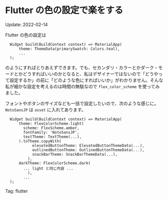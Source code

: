 # Flutter の色の設定で楽をする

Update: 2022-02-14

Flutter の色の設定は

```
  Widget build(BuildContext context) => MaterialApp(
      theme: ThemeData(primarySwatch: Colors.teal),
      ...
  );
```

のようにすればとりあえずできます。でも、セカンダリ・カラーとかダーク・モードとかどうすればいいのかとなると、私はデザイナーではないので「どうやって設定するか」の前に「どのような色にすればいいか」がわかりません。そんな私が細かな設定を考えるのは時間の無駄なので
``flex_color_scheme`` を使ってみました。

フォントやボタンのサイズなども一括で設定したいので、次のような感じに。
``NotoSansJP`` は ``asset`` に入れてあります。

```
  Widget build(BuildContext context) => MaterialApp(
      theme: FlexColorScheme.light(
        scheme: FlexScheme.amber,
        fontFamily: 'NotoSansJP',
        textTheme: TextTheme(...),
      ).toTheme.copyWith(
            elevatedButtonTheme: ElevatedButtonThemeData(...),
            outlinedButtonTheme: OutlinedButtonThemeData(...),
            snackBarTheme: SnackBarThemeData(...),
          ),
      darkTheme: FlexColorScheme.dark(
        ... light と同じ内容 ...
          ),
        ...
  );
```

Tag: flutter
